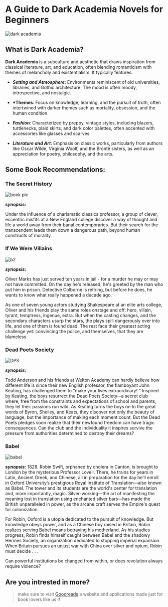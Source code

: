 # A Guide to Dark Academia Novels for Beginners

![dark academia](https://images.unsplash.com/photo-1505664194779-8beaceb93744?q=80&w=2940&auto=format&fit=crop&ixlib=rb-4.0.3&ixid=M3wxMjA3fDB8MHxwaG90by1wYWdlfHx8fGVufDB8fHx8fA%3D%3D)

## What is Dark Academia?

**Dark Academia** is a subculture and aesthetic that draws inspiration from classical literature, art, and education, often blending romanticism with themes of melancholy and existentialism. It typically features:

- **_Setting and Atmosphere_**: Environments reminiscent of old universities, libraries, and Gothic architecture. The mood is often moody, introspective, and nostalgic.

- **\*Themes**: Focus on knowledge, learning, and the pursuit of truth, often intertwined with darker themes such as mortality, obsession, and the human condition.

- **_Fashion_**: Characterized by preppy, vintage styles, including blazers, turtlenecks, plaid skirts, and dark color palettes, often accented with accessories like glasses and scarves.

- **_Literature and Art_**: Emphasis on classic works, particularly from authors like Oscar Wilde, Virginia Woolf, and the Brontë sisters, as well as an appreciation for poetry, philosophy, and the arts.

## Some Book Recommendations:

### The Secret History

![book pic](https://cdn.penguin.co.uk/dam-assets/books/9780241621905/9780241621905-jacket-large.jpg)

**_synopsis:_**

Under the influence of a charismatic classics professor, a group of clever, eccentric misfits at a New England college discover a way of thought and life a world away from their banal contemporaries. But their search for the transcendent leads them down a dangerous path, beyond human constructs of morality.

### If We Were Villains

![b2](https://m.media-amazon.com/images/I/71Rqr9YfePL._SL1500_.jpg)

**_synopsis:_**

Oliver Marks has just served ten years in jail - for a murder he may or may not have committed. On the day he's released, he's greeted by the man who put him in prison. Detective Colborne is retiring, but before he does, he wants to know what really happened a decade ago.

As one of seven young actors studying Shakespeare at an elite arts college, Oliver and his friends play the same roles onstage and off: hero, villain, tyrant, temptress, ingenue, extra. But when the casting changes, and the secondary characters usurp the stars, the plays spill dangerously over into life, and one of them is found dead. The rest face their greatest acting challenge yet: convincing the police, and themselves, that they are blameless

### Dead Poets Society

![DPS](https://images-na.ssl-images-amazon.com/images/S/compressed.photo.goodreads.com/books/1359814692i/67238.jpg)

**_synopsis:_**

Todd Anderson and his friends at Welton Academy can hardly believe how different life is since their new English professor, the flamboyant John Keating, has challenged them to "make your lives extraordinary! " Inspired by Keating, the boys resurrect the Dead Poets Society--a secret club where, free from the constraints and expectations of school and parents, they let their passions run wild. As Keating turns the boys on to the great words of Byron, Shelley, and Keats, they discover not only the beauty of language, but the importance of making each moment count. But the Dead Poets pledges soon realize that their newfound freedom can have tragic consequences. Can the club and the individuality it inspires survive the pressure from authorities determined to destroy their dreams?

### Babel

![babel](https://images-na.ssl-images-amazon.com/images/S/compressed.photo.goodreads.com/books/1677361825i/57945316.jpg)

**_synopsis:_** 1828. Robin Swift, orphaned by cholera in Canton, is brought to London by the mysterious Professor Lovell. There, he trains for years in Latin, Ancient Greek, and Chinese, all in preparation for the day he’ll enroll in Oxford University’s prestigious Royal Institute of Translation—also known as Babel. The tower and its students are the world's center for translation and, more importantly, magic. Silver-working—the art of manifesting the meaning lost in translation using enchanted silver bars—has made the British unparalleled in power, as the arcane craft serves the Empire's quest for colonization.

For Robin, Oxford is a utopia dedicated to the pursuit of knowledge. But knowledge obeys power, and as a Chinese boy raised in Britain, Robin realizes serving Babel means betraying his motherland. As his studies progress, Robin finds himself caught between Babel and the shadowy Hermes Society, an organization dedicated to stopping imperial expansion. When Britain pursues an unjust war with China over silver and opium, Robin must decide . . .

Can powerful institutions be changed from within, or does revolution always require violence?

## Are you intrested in more?

> make sure to visit [Goodreads](https://www.goodreads.com/?ref=nav_hom) a website and applications made just for book lovers like us !!
